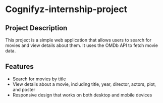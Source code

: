 # Cognifyz-internship-project

## Project Description

This project is a simple web application that allows users to search for movies and view details about them. It uses the OMDb API to fetch movie data.

## Features

- Search for movies by title
- View details about a movie, including title, year, director, actors, plot, and poster
- Responsive design that works on both desktop and mobile devices
    
